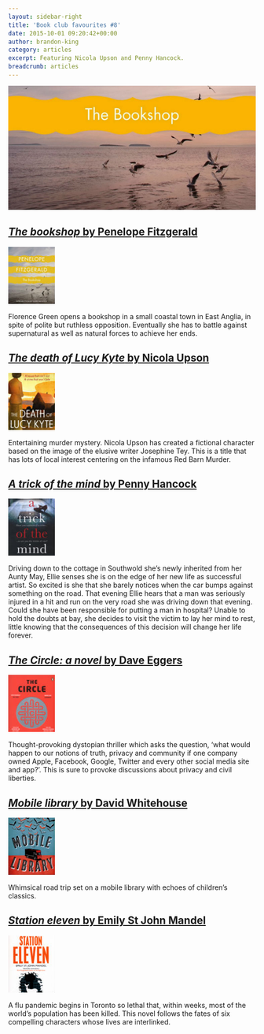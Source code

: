 ```yaml
---
layout: sidebar-right
title: 'Book club favourites #8'
date: 2015-10-01 09:20:42+00:00
author: brandon-king
category: articles
excerpt: Featuring Nicola Upson and Penny Hancock.
breadcrumb: articles
---
```

![The bookshop by Penelope Fitzgerald](/images/featured/featured-the-bookshop.jpg)

## [<cite>The bookshop</cite> by Penelope Fitzgerald](https://suffolk.spydus.co.uk/cgi-bin/spydus.exe/ENQ/OPAC/BIBENQ/10768241?QRY=CTIBIB%3C%20IRN(114036)&QRYTEXT=The%20bookshop)

[![The bookshop by Penelope Fitzgerald](/images/article/the-bookshop.jpg)](https://suffolk.spydus.co.uk/cgi-bin/spydus.exe/ENQ/OPAC/BIBENQ/10768241?QRY=CTIBIB%3C%20IRN(114036)&QRYTEXT=The%20bookshop)

Florence Green opens a bookshop in a small coastal town in East Anglia, in spite of polite but ruthless opposition. Eventually she has to battle against supernatural as well as natural forces to achieve her ends.

## [<cite>The death of Lucy Kyte</cite> by Nicola Upson](https://suffolk.spydus.co.uk/cgi-bin/spydus.exe/ENQ/OPAC/BIBENQ/10770758?QRY=CTIBIB%3C%20IRN(23266958)&QRYTEXT=The%20death%20of%20Lucy%20Kyte)

[![The death of Lucy Kyte by Nicola Upson](/images/article/the-death-of-lucy-kyte.jpg)](https://suffolk.spydus.co.uk/cgi-bin/spydus.exe/ENQ/OPAC/BIBENQ/10770758?QRY=CTIBIB%3C%20IRN(23266958)&QRYTEXT=The%20death%20of%20Lucy%20Kyte)

Entertaining murder mystery. Nicola Upson has created a fictional character based on the image of the elusive writer Josephine Tey. This is a title that has lots of local interest centering on the infamous Red Barn Murder.

## [<cite>A trick of the mind</cite> by Penny Hancock](https://suffolk.spydus.co.uk/cgi-bin/spydus.exe/ENQ/OPAC/BIBENQ/10772769?QRY=CTIBIB%3C%20IRN(220608)&QRYTEXT=A%20trick%20of%20the%20mind)

[![A trick of the mind by Penny Hancock](/images/article/a-trick-of-the-mind.jpg)](https://suffolk.spydus.co.uk/cgi-bin/spydus.exe/ENQ/OPAC/BIBENQ/10772769?QRY=CTIBIB%3C%20IRN(220608)&QRYTEXT=A%20trick%20of%20the%20mind)

Driving down to the cottage in Southwold she&#8217;s newly inherited from her Aunty May, Ellie senses she is on the edge of her new life as successful artist. So excited is she that she barely notices when the car bumps against something on the road. That evening Ellie hears that a man was seriously injured in a hit and run on the very road she was driving down that evening. Could she have been responsible for putting a man in hospital? Unable to hold the doubts at bay, she decides to visit the victim to lay her mind to rest, little knowing that the consequences of this decision will change her life forever.

## [<cite>The Circle: a novel</cite> by Dave Eggers](https://suffolk.spydus.co.uk/cgi-bin/spydus.exe/ENQ/OPAC/BIBENQ/10773513?QRY=CTIBIB%3C%20IRN(36823684)&QRYTEXT=The%20Circle%20%3A%20a%20novel)

[![The Circle: a novel by Dave Eggers](/images/article/the-circle-a-novel.jpg)](https://suffolk.spydus.co.uk/cgi-bin/spydus.exe/ENQ/OPAC/BIBENQ/10773513?QRY=CTIBIB%3C%20IRN(36823684)&QRYTEXT=The%20Circle%20%3A%20a%20novel)

Thought-provoking dystopian thriller which asks the question, ‘what would happen to our notions of truth, privacy and community if one company owned Apple, Facebook, Google, Twitter and every other social media site and app?’. This is sure to provoke discussions about privacy and civil liberties.

## [<cite>Mobile library</cite> by David Whitehouse](https://suffolk.spydus.co.uk/cgi-bin/spydus.exe/ENQ/OPAC/BIBENQ/10775148?QRY=CTIBIB%3C%20IRN(44257192)&QRYTEXT=Mobile%20library)

[![Mobile library by David Whitehouse](/images/article/mobile-library.jpg)](https://suffolk.spydus.co.uk/cgi-bin/spydus.exe/ENQ/OPAC/BIBENQ/10775148?QRY=CTIBIB%3C%20IRN(44257192)&QRYTEXT=Mobile%20library)

Whimsical road trip set on a mobile library with echoes of children&#8217;s classics.

## [<cite>Station eleven</cite> by Emily St John Mandel](https://suffolk.spydus.co.uk/cgi-bin/spydus.exe/ENQ/OPAC/BIBENQ/10775721?QRY=CTIBIB%3C%20IRN(39947780)&QRYTEXT=Station%20eleven)

[![Station eleven by Emily St John Mandel](/images/article/station-eleven.jpg)](https://suffolk.spydus.co.uk/cgi-bin/spydus.exe/ENQ/OPAC/BIBENQ/10775721?QRY=CTIBIB%3C%20IRN(39947780)&QRYTEXT=Station%20eleven)

A flu pandemic begins in Toronto so lethal that, within weeks, most of the world&#8217;s population has been killed. This novel follows the fates of six compelling characters whose lives are interlinked.
